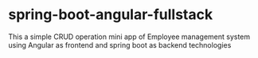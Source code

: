 # spring-boot-angular-fullstack
This a simple CRUD operation mini app of Employee management system using 
Angular as frontend and spring boot as backend technologies
